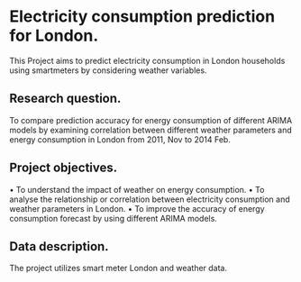 # Electricity consumption prediction for London.
This Project aims to predict electricity consumption in London households using smartmeters by considering weather variables.
## Research question.
To compare prediction accuracy for energy consumption of different ARIMA models by examining correlation between different weather parameters and energy consumption in London from 2011, Nov to 2014 Feb. 
## Project objectives.
•	To understand the impact of weather on energy consumption.
•	To analyse the relationship or correlation between electricity consumption and weather parameters in London.
•	To improve the accuracy of energy consumption forecast by using different ARIMA models.
## Data description.
The project utilizes smart meter London and weather data.



